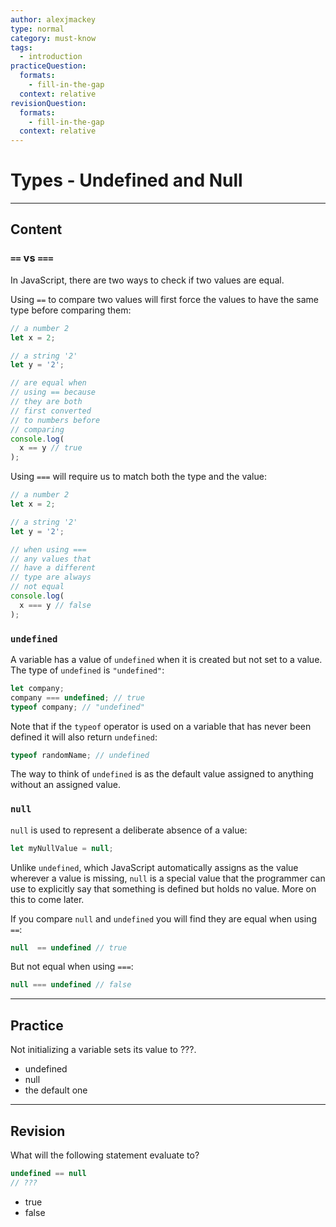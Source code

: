 ```yaml
---
author: alexjmackey
type: normal
category: must-know
tags:
  - introduction
practiceQuestion:
  formats:
    - fill-in-the-gap
  context: relative
revisionQuestion:
  formats:
    - fill-in-the-gap
  context: relative
---
```


# Types - Undefined and Null


---

## Content

### `==` vs `===`

In JavaScript, there are two ways to check if two values are equal. 

Using `==` to compare two values will first force the values to have the same type before comparing them:

```js
// a number 2
let x = 2; 

// a string '2'
let y = '2';

// are equal when
// using == because
// they are both
// first converted
// to numbers before
// comparing
console.log(
  x == y // true
);
```

Using `===` will require us to match both the type and the value:

```js
// a number 2
let x = 2; 

// a string '2'
let y = '2';

// when using ===
// any values that
// have a different
// type are always
// not equal
console.log(
  x === y // false
);
```

### `undefined`

A variable has a value of `undefined` when it is created but not set to a value. The type of `undefined` is `"undefined"`:

```js
let company;
company === undefined; // true
typeof company; // "undefined"
```

Note that if the `typeof` operator is used on a variable that has never been defined it will also return `undefined`:

```js
typeof randomName; // undefined
```

The way to think of `undefined` is as the default value assigned to anything without an assigned value.

### `null`

`null` is used to represent a deliberate absence of a value:

```js
let myNullValue = null;
```

Unlike `undefined`, which JavaScript automatically assigns as the value wherever a value is missing, `null` is a special value that the programmer can use to explicitly say that something is defined but holds no value. More on this to come later.

If you compare `null` and `undefined` you will find they are equal when using `==`:

```js
null  == undefined // true
```

But not equal when using `===`:

```javascript
null === undefined // false
```


---

## Practice

Not initializing a variable sets its value to ???.

- undefined
- null
- the default one


---

## Revision

What will the following statement evaluate to?

```js
undefined == null
// ???
```

- true
- false
